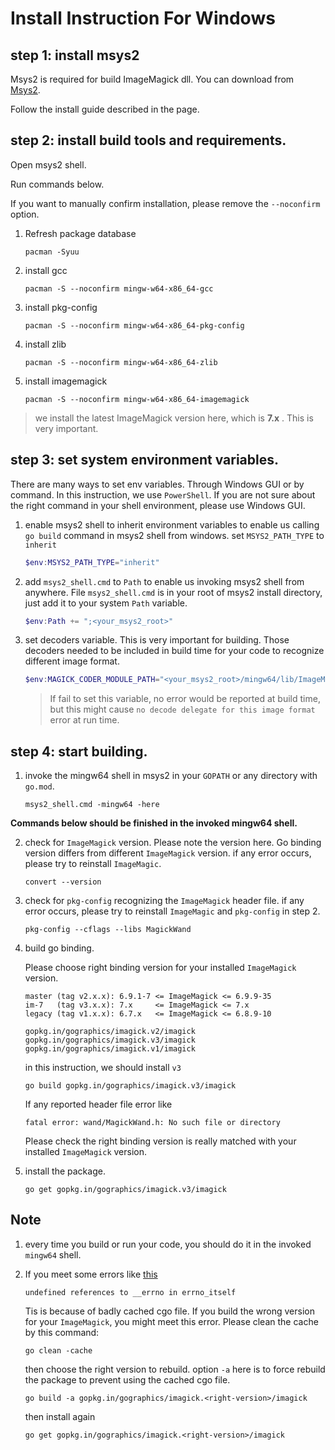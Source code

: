 # Install Instruction For Windows

## step 1: install msys2

Msys2 is required for build ImageMagick dll. You can download from [Msys2](https://www.msys2.org/).

Follow the install guide described in the page.

## step 2: install build tools and requirements.

Open msys2 shell.

Run commands below.

If you want to manually confirm installation, please remove the `--noconfirm` option.

1. Refresh package database

    ```shell
    pacman -Syuu
    ```

2. install gcc

    ```shell
    pacman -S --noconfirm mingw-w64-x86_64-gcc
    ```

3. install pkg-config

    ```shell
    pacman -S --noconfirm mingw-w64-x86_64-pkg-config
    ```

4. install zlib

    ```shell
    pacman -S --noconfirm mingw-w64-x86_64-zlib
    ```

5. install imagemagick

    ```shell
    pacman -S --noconfirm mingw-w64-x86_64-imagemagick
    ```

> we install the latest ImageMagick version here, which is **7.x** . This is very important.

## step 3: set system environment variables.

There are many ways to set env variables. Through Windows GUI or by command. In this instruction,
we use `PowerShell`. If you are not sure about the right command in your shell environment, please
use Windows GUI.

1. enable msys2 shell to inherit environment variables to enable us calling `go build` command in msys2 shell from windows. set `MSYS2_PATH_TYPE` to `inherit`

    ```powershell
    $env:MSYS2_PATH_TYPE="inherit"
    ```

2. add `msys2_shell.cmd` to `Path` to enable us invoking msys2 shell from anywhere. File `msys2_shell.cmd` is in your root of msys2 install directory, just add it to your system `Path` variable.


    ```powershell
    $env:Path += ";<your_msys2_root>"
    ```

3. set decoders variable. This is very important for building. Those decoders needed to be included in build time for your code to recognize different image format.

    ```powershell
    $env:MAGICK_CODER_MODULE_PATH="<your_msys2_root>/mingw64/lib/ImageMagick-7.x.x/modules-Q16HDRI/coders"
    ```

    > If fail to set this variable, no error would be reported at build time, but this might cause `no decode delegate for this image format` error at run time.

## step 4: start building.

1. invoke the mingw64 shell in msys2 in your `GOPATH` or any directory with `go.mod`.

    ```shell
    msys2_shell.cmd -mingw64 -here
    ```

**Commands below should be finished in the invoked mingw64 shell.**

2. check for `ImageMagick` version. Please note the version here. Go binding version differs from different
`ImageMagick` version. if any error occurs, please try to reinstall `ImageMagic`.

    ```shell
    convert --version
    ```

3. check for `pkg-config` recognizing the `ImageMagick` header file. if any error occurs, please try to reinstall
`ImageMagic` and `pkg-config` in step 2.

    ```
    pkg-config --cflags --libs MagickWand
    ```

4. build go binding.

    Please choose right binding version for your installed `ImageMagick` version.


    ```shell
    master (tag v2.x.x): 6.9.1-7 <= ImageMagick <= 6.9.9-35
    im-7   (tag v3.x.x): 7.x     <= ImageMagick <= 7.x
    legacy (tag v1.x.x): 6.7.x   <= ImageMagick <= 6.8.9-10
    ```

    ```shell
    gopkg.in/gographics/imagick.v2/imagick
    gopkg.in/gographics/imagick.v3/imagick
    gopkg.in/gographics/imagick.v1/imagick
    ```

    in this instruction, we should install `v3`

    ```shell
    go build gopkg.in/gographics/imagick.v3/imagick
    ```

    If any reported header file error like

    ```shell
    fatal error: wand/MagickWand.h: No such file or directory
    ```

    Please check the right binding version is really matched with your installed `ImageMagick` version.

5. install the package.

    ```shell
    go get gopkg.in/gographics/imagick.v3/imagick
    ```

## Note

1. every time you build or run your code, you should do it in the invoked `mingw64` shell.

2. If you meet some errors like [this](https://github.com/golang/go/issues/37553)

   ```shell
   undefined references to __errno in errno_itself
   ```
   
   Tis is because of badly cached cgo file. If you build    the wrong version for your `ImageMagick`, you might meet    this error. Please clean the cache by this command:
   
   ```shell
   go clean -cache
   ```
   
   then choose the right version to rebuild. option `-a` here is to force rebuild the package to prevent using the cached cgo file.
   
   ```shell
   go build -a gopkg.in/gographics/imagick.<right-version>/imagick
   ```
   
   then install again
   
   ```shell
   go get gopkg.in/gographics/imagick.<right-version>/imagick
   ```
















